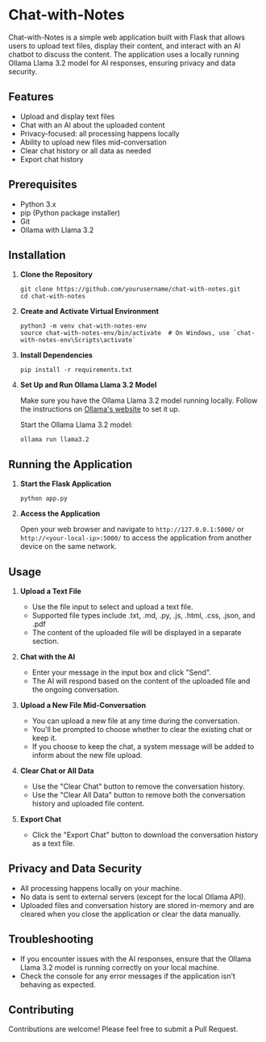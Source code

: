 # Chat-with-Notes

Chat-with-Notes is a simple web application built with Flask that allows users to upload text files, display their content, and interact with an AI chatbot to discuss the content. The application uses a locally running Ollama Llama 3.2 model for AI responses, ensuring privacy and data security.

## Features

- Upload and display text files
- Chat with an AI about the uploaded content
- Privacy-focused: all processing happens locally
- Ability to upload new files mid-conversation
- Clear chat history or all data as needed
- Export chat history

## Prerequisites

- Python 3.x
- pip (Python package installer)
- Git
- Ollama with Llama 3.2
  
## Installation

1. **Clone the Repository**

   ```
   git clone https://github.com/yourusername/chat-with-notes.git
   cd chat-with-notes
   ```

2. **Create and Activate Virtual Environment**

   ```
   python3 -m venv chat-with-notes-env
   source chat-with-notes-env/bin/activate  # On Windows, use `chat-with-notes-env\Scripts\activate`
   ```

3. **Install Dependencies**

   ```
   pip install -r requirements.txt
   ```

4. **Set Up and Run Ollama Llama 3.2 Model**

   Make sure you have the Ollama Llama 3.2 model running locally. Follow the instructions on [Ollama's website](https://ollama.ai/) to set it up.

   Start the Ollama Llama 3.2 model:

   ```
   ollama run llama3.2
   ```

## Running the Application

1. **Start the Flask Application**

   ```
   python app.py
   ```

2. **Access the Application**

   Open your web browser and navigate to `http://127.0.0.1:5000/` or `http://<your-local-ip>:5000/` to access the application from another device on the same network.

## Usage

1. **Upload a Text File**
   - Use the file input to select and upload a text file.
   - Supported file types include .txt, .md, .py, .js, .html, .css, .json, and .pdf
   - The content of the uploaded file will be displayed in a separate section.

2. **Chat with the AI**
   - Enter your message in the input box and click "Send".
   - The AI will respond based on the content of the uploaded file and the ongoing conversation.

3. **Upload a New File Mid-Conversation**
   - You can upload a new file at any time during the conversation.
   - You'll be prompted to choose whether to clear the existing chat or keep it.
   - If you choose to keep the chat, a system message will be added to inform about the new file upload.

4. **Clear Chat or All Data**
   - Use the "Clear Chat" button to remove the conversation history.
   - Use the "Clear All Data" button to remove both the conversation history and uploaded file content.

5. **Export Chat**
   - Click the "Export Chat" button to download the conversation history as a text file.

## Privacy and Data Security

- All processing happens locally on your machine.
- No data is sent to external servers (except for the local Ollama API).
- Uploaded files and conversation history are stored in-memory and are cleared when you close the application or clear the data manually.

## Troubleshooting

- If you encounter issues with the AI responses, ensure that the Ollama Llama 3.2 model is running correctly on your local machine.
- Check the console for any error messages if the application isn't behaving as expected.

## Contributing

Contributions are welcome! Please feel free to submit a Pull Request.

